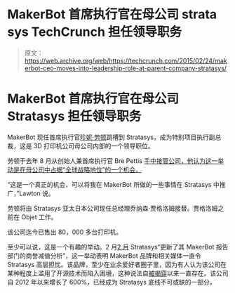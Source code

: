 # MakerBot 首席执行官在母公司 strata sys TechCrunch 担任领导职务

> 原文：<https://web.archive.org/web/https://techcrunch.com/2015/02/24/makerbot-ceo-moves-into-leadership-role-at-parent-company-stratasys/>

# MakerBot 首席执行官在母公司 Stratasys 担任领导职务

MakerBot 现任首席执行官[珍妮·劳顿](https://web.archive.org/web/20230130235518/https://techcrunch.com/2014/11/21/makerbot-ceo-jenny-lawton-on-ramping-up-a-fast-moving-company/)跳槽到 Stratasys，成为特别项目执行副总裁，这是 3D 打印机公司母公司内部的一个领导职位。

劳顿于去年 8 月从创始人兼首席执行官 Bre Pettis [手中接管公司，他认为这一举动是在母公司中占据“全球战略地位”的一个机会。](https://web.archive.org/web/20230130235518/https://techcrunch.com/2014/09/04/makerbot-ceo-bre-pettis-will-move-to-create-innovation-lab-using-stratasys-tools/)

“这是一个真正的机会，可以将我在 MakerBot 所做的一些事情在 Stratasys 中推广，”Lawton 说。

劳顿将由 Stratasys 亚太日本公司现任总经理乔纳森·贾格洛姆接替。贾格洛姆之前在 Objet 工作。

该公司迄今已售出 80，000 多台打印机。

至少可以说，这是一个有趣的举动。2 月[2 月](https://web.archive.org/web/20230130235518/http://www.streetinsider.com/Guidance/Stratasys+(SSYS)+Prelim.+FY14+Numbers+Miss+Expectations%3B+Guides+FY15+Below+Views/10217718.html) Stratasys“更新了其 MakerBot 报告部门的商誉减值分析”，这一举动表明 MakerBot 品牌和相关媒体一直令 Stratasys 高层担忧。该品牌，至少在业余爱好者圈子里，因为有人认为该公司在某种程度上滥用了开源技术而陷入困境，这种说法自[被揭穿](https://web.archive.org/web/20230130235518/https://techcrunch.com/2014/05/28/makerbot-responds-to-critics-who-claim-it-is-stealing-community-ip/)以来一直存在。该公司自 2012 年以来增长了 600%，已经成为 Stratasys 底线不可或缺的一部分。